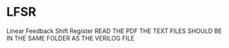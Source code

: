 # LFSR
Linear Feedback Shift Register
READ THE PDF
THE TEXT FILES SHOULD BE IN THE SAME FOLDER AS THE VERILOG FILE
